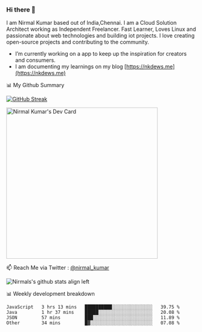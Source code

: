 ### Hi there 👋

 I am Nirmal Kumar based out of India,Chennai. I am a Cloud Solution Architect working as Independent Freelancer. Fast Learner, Loves Linux and passionate about web technologies and building iot projects. I love creating open-source projects and contributing to the community.

- I’m currently working on a app to keep up the inspiration for creators and consumers.
- I am documenting my learnings on my blog [https://nkdews.me](https://nkdews.me)


📊 My Github Summary

[![GitHub Streak](https://github-readme-streak-stats.herokuapp.com?user=nk-gears&theme=dark&hide_border=true&date_format=M%20j%5B%2C%20Y%5D)](https://git.io/streak-stats)

<a href="https://app.daily.dev/nirmal_kumar"><img src="https://api.daily.dev/devcards/a16cfcf02d384b16b41de71ce4d1d811.png?r=8ve" width="400" alt="Nirmal Kumar's Dev Card"/></a>

📫 Reach Me via  Twitter : [@nirmal_kumar](https://twitter.com/nirmal_kumar)

![Nirmals's github stats align left](https://github-readme-stats.vercel.app/api?username=nk-gears&show_icons=true)


📊 Weekly development breakdown

<!--START_SECTION:waka-->

```text
JavaScript   3 hrs 13 mins   ██████████░░░░░░░░░░░░░░░   39.75 %
Java         1 hr 37 mins    █████░░░░░░░░░░░░░░░░░░░░   20.08 %
JSON         57 mins         ███░░░░░░░░░░░░░░░░░░░░░░   11.89 %
Other        34 mins         █▓░░░░░░░░░░░░░░░░░░░░░░░   07.08 %
```

<!--END_SECTION:waka-->


